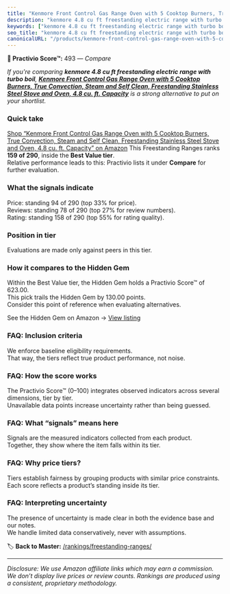 ```yaml
---
title: "Kenmore Front Control Gas Range Oven with 5 Cooktop Burners, True Convection, Steam and Self Clean, Freestanding Stainless Steel Stove and Oven, 4.8 cu. ft. Capacity"
description: "kenmore 4.8 cu ft freestanding electric range with turbo boil: Data-driven ranking using the Practivio Score™. Positioned by quality, value, demand, findabilit…"
keywords: ["kenmore 4.8 cu ft freestanding electric range with turbo boil"]
seo_title: "kenmore 4.8 cu ft freestanding electric range with turbo boil — Compare (2025)"
canonicalURL: "/products/kenmore-front-control-gas-range-oven-with-5-cooktop-burners-true-convection-steam-and-self-clean-freestanding-stainless-steel-stove-and-oven-48-cu-ft-capacity-B0CGMD5JXH/"
---
```


**🛒 Practivio Score™:** 493 — _Compare_


*If you're comparing **kenmore 4.8 cu ft freestanding electric range with turbo boil**, **[Kenmore Front Control Gas Range Oven with 5 Cooktop Burners, True Convection, Steam and Self Clean, Freestanding Stainless Steel Stove and Oven, 4.8 cu. ft. Capacity](https://www.amazon.com/dp/B0CGMD5JXH?tag=practivio-20)** is a strong alternative to put on your shortlist.*
### Quick take
[Shop “Kenmore Front Control Gas Range Oven with 5 Cooktop Burners, True Convection, Steam and Self Clean, Freestanding Stainless Steel Stove and Oven, 4.8 cu. ft. Capacity” on Amazon](https://www.amazon.com/dp/B0CGMD5JXH?tag=practivio-20)
This Freestanding Ranges ranks **159 of 290**, inside the **Best Value tier**.  
Relative performance leads to this: Practivio lists it under **Compare** for further evaluation.

### What the signals indicate
Price: standing 94 of 290 (top 33% for price).  
Reviews: standing 78 of 290 (top 27% for review numbers).  
Rating: standing 158 of 290 (top 55% for rating quality).  

### Position in tier
Evaluations are made only against peers in this tier.

### How it compares to the Hidden Gem
Within the Best Value tier, the Hidden Gem holds a Practivio Score™ of 623.00.  
This pick trails the Hidden Gem by 130.00 points.  
Consider this point of reference when evaluating alternatives.  

See the Hidden Gem on Amazon → [View listing](https://www.amazon.com/dp/B09JKLY86J?tag=practivio-20)

### FAQ: Inclusion criteria
We enforce baseline eligibility requirements.  
That way, the tiers reflect true product performance, not noise.

### FAQ: How the score works
The Practivio Score™ (0–100) integrates observed indicators across several dimensions, tier by tier.  
Unavailable data points increase uncertainty rather than being guessed.

### FAQ: What “signals” means here
Signals are the measured indicators collected from each product.  
Together, they show where the item falls within its tier.

### FAQ: Why price tiers?
Tiers establish fairness by grouping products with similar price constraints.  
Each score reflects a product’s standing inside its tier.

### FAQ: Interpreting uncertainty
The presence of uncertainty is made clear in both the evidence base and our notes.  
We handle limited data conservatively, never with assumptions.

<!-- Missing template for Compare/CompareWithinPriceClass -->


🏷️ **Back to Master:** [/rankings/freestanding-ranges/](/rankings/freestanding-ranges/)

---
_Disclosure: We use Amazon affiliate links which may earn a commission. We don’t display live prices or review counts. Rankings are produced using a consistent, proprietary methodology._
